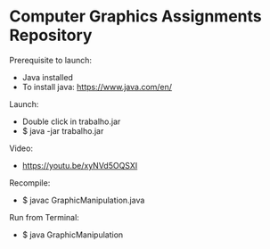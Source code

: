 # Computer Graphics Assignments Repository

Prerequisite to launch:

- Java installed
- To install java: https://www.java.com/en/

Launch:

- Double click in trabalho.jar
- $ java -jar trabalho.jar

Video:

- https://youtu.be/xyNVd5OQSXI

Recompile:

- $ javac GraphicManipulation.java

Run from Terminal:

- $ java GraphicManipulation
